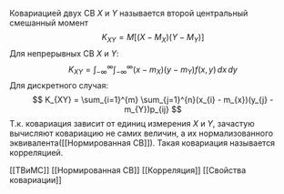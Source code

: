 Ковариацией двух СВ $X$ и $Y$ называется второй центральный смешанный момент 
$$
K_{XY} = M[(X-M_{X})(Y-M_{Y})]
$$
Для непрерывных СВ $X$ и $Y$:
$$
K_{XY} = \int_{-\infty}^{\infty} \int_{-\infty}^{\infty} (x - m_{X})(y-m_{Y})f(x,y) \, dx  \, dy
$$
Для дискретного случая:
$$
K_{XY} = \sum_{i=1}^{m} \sum_{j=1}^{n}(x_{i} - m_{x})(y_{j} - m_{Y})p_{ij}
$$
Т.к. ковариация зависит от единиц измерения $X$ и $Y$, зачастую вычисляют ковариацию не самих величин, а их нормализованного эквивалента([[Нормированная СВ]]). Такая ковариация называется корреляцией.

[[ТВиМС]] [[Нормированная СВ]] [[Корреляция]] [[Свойства ковариации]]